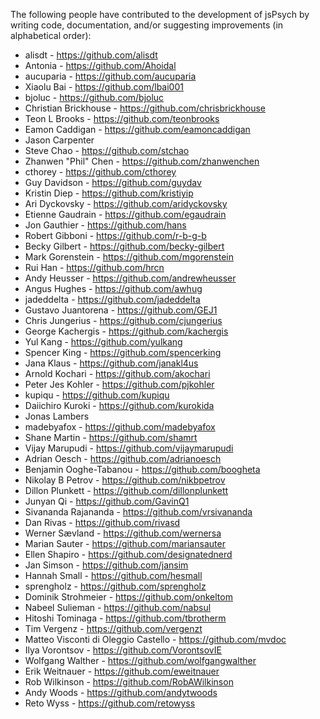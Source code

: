 The following people have contributed to the development of jsPsych by writing code, documentation, and/or suggesting improvements (in alphabetical order):
* alisdt - https://github.com/alisdt
* Antonia - https://github.com/Ahoidal
* aucuparia - https://github.com/aucuparia
* Xiaolu Bai - https://github.com/lbai001
* bjoluc - https://github.com/bjoluc
* Christian Brickhouse - https://github.com/chrisbrickhouse
* Teon L Brooks - https://github.com/teonbrooks
* Eamon Caddigan - https://github.com/eamoncaddigan
* Jason Carpenter
* Steve Chao - https://github.com/stchao
* Zhanwen "Phil" Chen - https://github.com/zhanwenchen
* cthorey - https://github.com/cthorey
* Guy Davidson - https://github.com/guydav
* Kristin Diep - https://github.com/kristiyip
* Ari Dyckovsky - https://github.com/aridyckovsky
* Etienne Gaudrain - https://github.com/egaudrain
* Jon Gauthier - https://github.com/hans
* Robert Gibboni - https://github.com/r-b-g-b
* Becky Gilbert - https://github.com/becky-gilbert
* Mark Gorenstein - https://github.com/mgorenstein
* Rui Han - https://github.com/hrcn
* Andy Heusser - https://github.com/andrewheusser
* Angus Hughes - https://github.com/awhug
* jadeddelta - https://github.com/jadeddelta
* Gustavo Juantorena - https://github.com/GEJ1
* Chris Jungerius - https://github.com/cjungerius
* George Kachergis - https://github.com/kachergis
* Yul Kang - https://github.com/yulkang
* Spencer King - https://github.com/spencerking
* Jana Klaus - https://github.com/janakl4us
* Arnold Kochari - https://github.com/akochari
* Peter Jes Kohler - https://github.com/pjkohler 
* kupiqu - https://github.com/kupiqu
* Daiichiro Kuroki - https://github.com/kurokida
* Jonas Lambers
* madebyafox - https://github.com/madebyafox
* Shane Martin - https://github.com/shamrt
* Vijay Marupudi - https://github.com/vijaymarupudi
* Adrian Oesch - https://github.com/adrianoesch
* Benjamin Ooghe-Tabanou - https://github.com/boogheta
* Nikolay B Petrov - https://github.com/nikbpetrov
* Dillon Plunkett - https://github.com/dillonplunkett
* Junyan Qi - https://github.com/GavinQ1
* Sivananda Rajananda - https://github.com/vrsivananda
* Dan Rivas - https://github.com/rivasd
* Werner Sævland - https://github.com/wernersa
* Marian Sauter - https://github.com/mariansauter
* Ellen Shapiro - https://github.com/designatednerd
* Jan Simson - https://github.com/jansim
* Hannah Small - https://github.com/hesmall
* sprengholz - https://github.com/sprengholz
* Dominik Strohmeier - https://github.com/onkeltom
* Nabeel Sulieman - https://github.com/nabsul
* Hitoshi Tominaga - https://github.com/tbrotherm
* Tim Vergenz - https://github.com/vergenzt
* Matteo Visconti di Oleggio Castello - https://github.com/mvdoc
* Ilya Vorontsov - https://github.com/VorontsovIE
* Wolfgang Walther - https://github.com/wolfgangwalther
* Erik Weitnauer - https://github.com/eweitnauer
* Rob Wilkinson - https://github.com/RobAWilkinson
* Andy Woods - https://github.com/andytwoods
* Reto Wyss - https://github.com/retowyss